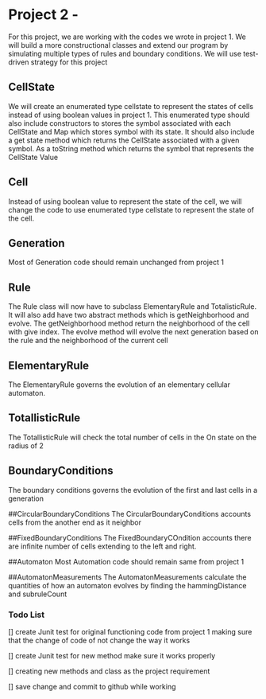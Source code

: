 # Project 2 - 
For this project, we are working with the codes we wrote in project 1. We will build a more constructional classes and extend our program by simulating multiple types of rules and boundary conditions. We will use test-driven strategy for this project

## CellState
We will create an enumerated type cellstate to represent the states of cells instead of using boolean values in project 1. This enumerated type should also include constructors to stores the symbol associated with each CellState and Map which stores symbol with its state. It should also include a get state method which returns the CellState associated with a given symbol. As a toString method which returns the symbol that represents the CellState Value

## Cell
Instead of using boolean value to represent the state of the cell, we will change the code to use enumerated type cellstate to represent the state of the cell.

## Generation
Most of Generation code should remain unchanged from project 1

## Rule
The Rule class will now have to subclass ElementaryRule and TotalisticRule. It will also add have two abstract methods which is getNeighborhood and evolve. The getNeighborhood method return the neighborhood of the cell with give index. The evolve method will evolve the next generation based on the rule and the neighborhood of the current cell

## ElementaryRule
The ElementaryRule governs the evolution of an elementary cellular automaton.

## TotallisticRule
The TotallisticRule will check the total number of cells in the On state on the radius of 2

## BoundaryConditions
The boundary conditions governs the evolution of the first and last cells in a generation

##CircularBoundaryConditions
The CircularBoundaryConditions accounts cells from the another end as it neighbor

##FixedBoundaryConditions
The FixedBoundaryCOndition accounts there are infinite number of cells extending to the left and right.

##Automaton
Most Automation code should remain same from project 1

##AutomatonMeasurements
The AutomatonMeasurements calculate the quantities of how an automaton evolves by finding the hammingDistance and subruleCount

### Todo List
[] create Junit test for original functioning code from project 1 making sure that the change of code of not change the way it works

[] create Junit test for new method make sure it works properly

[] creating new methods and class as the project requirement

[] save change and commit to github while working


